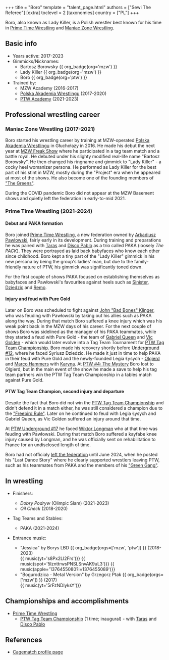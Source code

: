 +++
title = "Boro"
template = "talent_page.html"
authors = ["Sewi The Referee"]
[extra]
toclevel = 2
[taxonomies]
country = ["PL"]
+++

Boro, also known as Lady Killer, is a Polish wrestler best known for his time in [Prime Time Wrestling](@/o/ptw.md) and [Maniac Zone Wrestling](@/o/mzw.md).

## Basic info

* Years active: 2017-2023
* Gimmicks/Nicknames:
  - Bartosz Borowsky {{ org_badge(org='mzw') }}
  - Lady Killer {{ org_badge(org='mzw') }}
  - Boro {{ org_badge(org='ptw') }}
* Trained by:
  - MZW Academy (2016-2017)
  - [Polska Akademia Wrestlingu](@/o/paw.md) (2017-2020)
  - [PTW Academy](@/o/ptw-academy.md) (2021-2023)
 
## Professional wrestling career

### Maniac Zone Wrestling (2017-2021)

Boro started his wrestling career by training at MZW-operated [Polska Akademia Wrestlingu](@/o/paw.md) in Głuchołazy in 2016. He made his debut the next year at [MZW Freak Show](@/e/mzw/2017-12-02-mzw-freak-show.md) where he participated in a tag team match and a battle royal. He debuted under his slighty modified real-life name "Bartosz Borowsky". He then changed his ringname and gimmick to "Lady Killer" - a cocky heel womanizer persona. He performed as Lady Killer for the best part of his stint in MZW, mostly during the "Project" era when he appeared at most of the shows. He also become one of the founding members of ["The Greens"](@/a/zieloni.md).

During the COVID pandemic Boro did not appear at the MZW Basement shows and quietly left the federation in early-to-mid 2021.

### Prime Time Wrestling (2021-2024)

#### Debut and PAKA formation

Boro joined [Prime Time Wrestling](@/o/ptw.md), a new federation owned by [Arkadiusz Pawłowski](@/w/pan-pawlowski.md), fairly early in its development. During training and preparations he was paired with [Taras](@/w/taras.md) and [Disco Pablo](@/w/disco-pablo.md) as a trio called PAKA (loosely _The PACK_). They were portrayed as laid back babyfaces who know each other since childhood. Boro kept a tiny part of the "Lady Killer" gimmick in his new persona by being the group's ladies' man, but due to the family-friendly nature of PTW, his gimmick was significantly toned down.

For the first couple of shows PAKA focused on establishing themselves as babyfaces and Pawłowski's favourites against heels such as [Sinister](@/w/sinister.md), [Dziedzic](@/w/dziedzic.md) and [Remo](@/w/remo.md).

#### Injury and feud with Pure Gold

Later on Boro was scheduled to fight against [John "Bad Bones" Klinger](@/w/bad-bones.md), who was feuding with Pawłowski by taking out his allies such as PAKA along the way. During that match Boro suffered a knee injury which was his weak point back in the MZW days of his career. For the next couple of shows Boro was sidelined as the manager of his PAKA teammates, while they started a feud with Pure Gold - the team of [Gabriel Queen](@/w/gabriel-queen.md) and [Vic Golden](@/w/vic-golden.md) - which would later evolve into a Tag Team Tournament for [PTW Tag Team Championship](@/c/ptw-tag-team-championship.md). 
Boro made his recovery shortly before [Underground #12](@/e/ptw/2023-02-26-ptw-underground-12.md), where he faced Syriusz Dziedzic. He made it just in time to help PAKA in their feud with Pure Gold and the newly-founded Legia Łysych - [Olgierd](@/w/olgierd.md) and [Marco Hammers](@/w/marco-hammers.md) with [Karyna](@/w/karyna.md). 
At [PTW #4: The Mystery](@/e/ptw/2023-06-25-ptw-4-mystery.md) Boro lost to Olgierd, but in the main event of the show he made a save to help his tag team partners win the PTW Tag Team Championship in a tables match against Pure Gold.

#### PTW Tag Team Champion, second injury and departure

Despite the fact that Boro did not win the [PTW Tag Team Championship](@/c/ptw-tag-team-championship.md) and didn't defend it in a match either, he was still considered a champion due to the ["Freebird Rule"][freebird-rule]. Later on he continued to feud with Legia Łysych and Gabriel Queen, as Vic Golden suffered an injury around that time. 

At [PTW Underground #17](@/e/ptw/2023-09-03-ptw-underground-17.md) he faced [Wiktor Longman](@/w/wiktor-longman.md) who at that time was feuding with Pawłowski. During that match Boro suffered a kayfabe knee injury caused by Longman, and he was officially sent on rehabilitation to France for an undisclosed length of time.

Boro had not officialy [left the federation](@/a/ptw-exits.md) until June 2024, when he posted his "Last Dance Story" where he clearly supported wrestlers leaving PTW, such as his teammates from PAKA and the members of his ["Green Gang"](@/a/zieloni.md).

## In wrestling

* Finishers:
  - _Dobry Podryw_ (Olimpic Slam) (2021-2023)
  - _Oil Check_ (2018-2020)
 
* Tag Teams and Stables:
  - PAKA (2021-2024)
 
* Entrance music:
  - "Jessica" by Borys LBD
 {{ org_badge(orgs=['mzw', 'ptw']) }} (2018-2023) <br>
 {{ music(yt='s8Px2LI2Frs')}}
 {{ music(spot='5lznttrwsPNSLSnvAK9uL3')}}
 {{ music(apple='1376455080?i=1376455089')}}
  - "Bogurodzica - Metal Version" by Grzegorz Ptak
 {{ org_badge(orgs=['mzw']) }} (2017) <br>
 {{ music(yt='5rFzNDIyksY')}}

## Championships and accomplishments

* [Prime Time Wrestling](@/o/ptw.md)
  - [PTW Tag Team Championship](@/c/ptw-tag-team-championship.md) (1 time; inaugural) - with [Taras](@/w/taras.md) and [Disco Pablo](@/w/disco-pablo.md)

## References

* [Cagematch profile page](https://www.cagematch.net/?id=2&nr=24643)
 
[freebird-rule]: https://en.wikipedia.org/wiki/Fabulous_Freebirds#Freebird_Rule
